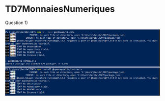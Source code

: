 # TD7MonnaiesNumeriques

Question 1)

![Alt text](https://github.com/ThibautBaudry/TD7MonnaiesNumeriques/blob/main/uniswap%201.png?raw=true "Optional Title")
![Alt text](https://github.com/ThibautBaudry/TD7MonnaiesNumeriques/blob/main/openzeppelin.png?raw=true "Optional Title")
